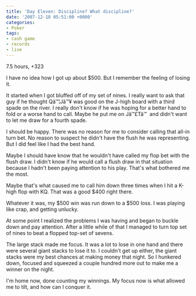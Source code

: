 ```yaml
---
title: 'Day Eleven: Discipline? What discipline?'
date: '2007-12-18 05:51:00 +0000'
categories:
- Poker
tags:
- cash game
- records
- live
---
```

<p>7.5 hours, +323</p>
<p>I have no idea how I got up about $500. But I remember the feeling of losing it.</p>
<p>It started when I got bluffed off of my set of nines. I really want to ask that guy if he thought Q&acirc;&trade;&brvbar;J&acirc;&trade;&yen; was good on the J-high board with a third spade on the river. I really don't know if he was hoping for a better hand to fold or a worse hand to call. Maybe he put me on J&acirc;&trade;&pound;T&acirc;&trade;&nbsp; and didn't want to let me draw for a fourth spade.</p>
<p>I should be happy. There was no reason for me to consider calling that all-in turn bet. No reason to suspect he didn't have the flush he was representing. But I did feel like I had the best hand.</p>
<p>Maybe I should have know that he wouldn't have called my flop bet with the flush draw. I didn't know if he would call a flush draw in that situation because I hadn't been paying attention to his play. That's what bothered me the most.</p>
<p>Maybe that's what caused me to call him down three times when I hit a K-high flop with KQ. That was a good $400 right there.</p>
<p>Whatever it was, my $500 win was run down to a $500 loss. I was playing like crap, and getting unlucky.</p>
<p>At some point I realized the problems I was having and began to buckle down and pay attention. After a little while of that I managed to turn top set of nines to beat a flopped top-set of sevens.</p>
<p>The large stack made me focus. It was a lot to lose in one hand and there were several giant stacks to lose it to. I couldn't get up either, the giant stacks were my best chances at making money that night. So I hunkered down, focused and squeezed  a couple hundred more out to make me a winner on the night.</p>
<p>I'm home now, done counting my winnings. My focus now is what allowed me to tilt, and how can I conquer it.</p>
